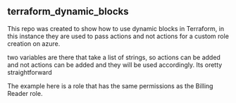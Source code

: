 ## terraform_dynamic_blocks

This repo was created to show how to use dynamic blocks in Terraform, in this instance they are used to pass actions and not actions for a custom role creation on azure.

two variables are there that take a list of strings, so actions can be added and not actions can be added and they will be used accordingly. Its oretty straightforward

The example here is a role that has the same permissions as the Billing Reader role.


